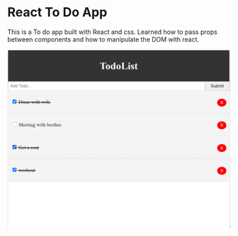 # React To Do App

This is a To do app built with React and css. Learned how to pass props between components and how to manipulate the DOM with react.

<img src='./Screenshot.PNG'>
